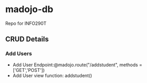 # madojo-db
Repo for INFO290T 


## CRUD Details

### Add Users
* Add User Endpoint:@madojo.route("/addstudent", methods = ['GET','POST'])
* Add User view function: addstudent()

